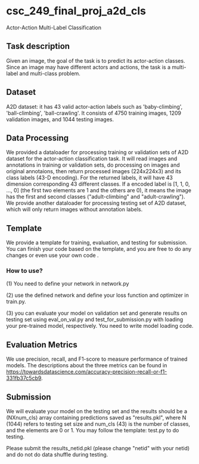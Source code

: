 # csc_249_final_proj_a2d_cls
Actor-Action Multi-Label Classification

## Task description
Given an image, the goal of the task is to predict its actor-action classes. Since an image may have different actors and actions, the task is a multi-label and multi-class problem.

## Dataset
A2D dataset: it has 43 valid actor-action labels such as 'baby-climbing',
        'ball-climbing',
        'ball-crawling'. It consists of 4750 training images, 1209 validation images, and 1044 testing images.  

## Data Processing
We provided a dataloader for processing training or validation sets of A2D dataset for the actor-action classification task. It will read images and annotations in training or validation sets, do processing on images and original annotaions, then return processed images (224x224x3) and its class labels (43-D encoding). For the returned labels, it will have 43 dimension corresponding 43 different classes. If a encoded label is [1, 1, 0, ..., 0] (the first two elements are 1 and the others are 0), it means the image has the first and second classes ("adult-climbing" and "adult-crawling"). 
We provide another dataloader for processing testing set of A2D dataset, which will only return images without annotation labels. 

## Template
We provide a template for training, evaluation, and testing for submission. You can finish your code based on the template, and you are free to do any changes or even use your own code . 

### How to use? 
(1) You need to define your network in network.py

(2) use the defined network and define your loss function and optimizer in train.py.

(3) you can evaluate your model on validation set and generate results on testing set using eval_on_val.py and test_for_submission.py with loading your pre-trained model, respectively. You need to write model loading code.

## Evaluation Metrics
We use precision, recall, and F1-score to measure performance of trained models. The descriptions about the three metrics can be found in https://towardsdatascience.com/accuracy-precision-recall-or-f1-331fb37c5cb9.

## Submission 
We will evaluate your model on the testing set and the results should be a (NXnum_cls) array containing predictions saved as "results.pkl", where N (1044) refers to testing set size and num_cls (43) is the number of classes, and the elements are 0 or 1. You may follow the template: test.py to do testing. 

Please submit the results_netid.pkl (please change "netid" with your netid) and do not do data shuffle during testing.
